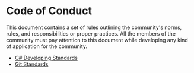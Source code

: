 # Code of Conduct

This document contains a set of rules outlining the community's norms, rules, and responsibilities or proper practices. All the members of the community must pay attention to this document while developing any kind of application for the community.

- [C# Developing Standards](CSHARP_RULES.md)
- [Git Standards](GIT_RULES.md)
